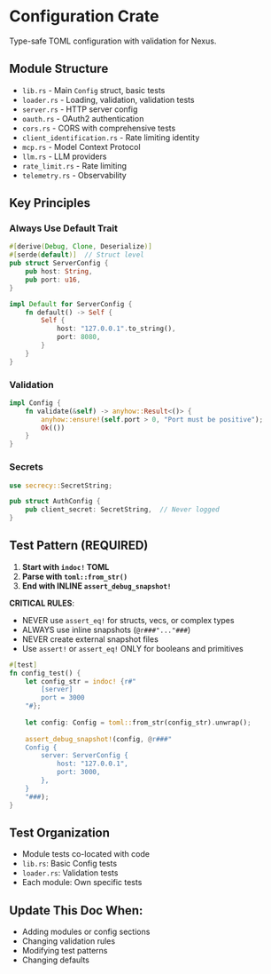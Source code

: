 # Configuration Crate

Type-safe TOML configuration with validation for Nexus.

## Module Structure
- `lib.rs` - Main `Config` struct, basic tests
- `loader.rs` - Loading, validation, validation tests  
- `server.rs` - HTTP server config
- `oauth.rs` - OAuth2 authentication
- `cors.rs` - CORS with comprehensive tests
- `client_identification.rs` - Rate limiting identity
- `mcp.rs` - Model Context Protocol
- `llm.rs` - LLM providers
- `rate_limit.rs` - Rate limiting
- `telemetry.rs` - Observability

## Key Principles

### Always Use Default Trait
```rust
#[derive(Debug, Clone, Deserialize)]
#[serde(default)]  // Struct level
pub struct ServerConfig {
    pub host: String,
    pub port: u16,
}

impl Default for ServerConfig {
    fn default() -> Self {
        Self {
            host: "127.0.0.1".to_string(),
            port: 8080,
        }
    }
}
```

### Validation
```rust
impl Config {
    fn validate(&self) -> anyhow::Result<()> {
        anyhow::ensure!(self.port > 0, "Port must be positive");
        Ok(())
    }
}
```

### Secrets
```rust
use secrecy::SecretString;

pub struct AuthConfig {
    pub client_secret: SecretString,  // Never logged
}
```

## Test Pattern (REQUIRED)

1. **Start with `indoc!` TOML**
2. **Parse with `toml::from_str()`**
3. **End with INLINE `assert_debug_snapshot!`**

**CRITICAL RULES**:
- NEVER use `assert_eq!` for structs, vecs, or complex types
- ALWAYS use inline snapshots (`@r###"..."###`)
- NEVER create external snapshot files
- Use `assert!` or `assert_eq!` ONLY for booleans and primitives

```rust
#[test]
fn config_test() {
    let config_str = indoc! {r#"
        [server]
        port = 3000
    "#};
    
    let config: Config = toml::from_str(config_str).unwrap();
    
    assert_debug_snapshot!(config, @r###"
    Config {
        server: ServerConfig {
            host: "127.0.0.1",
            port: 3000,
        },
    }
    "###);
}
```

## Test Organization
- Module tests co-located with code
- `lib.rs`: Basic Config tests
- `loader.rs`: Validation tests
- Each module: Own specific tests

## Update This Doc When:
- Adding modules or config sections
- Changing validation rules
- Modifying test patterns
- Changing defaults